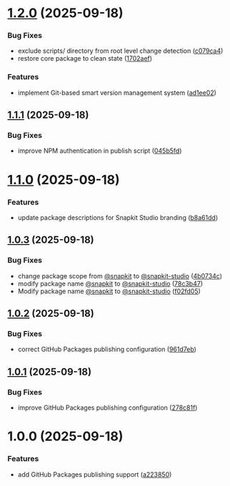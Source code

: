 # [1.2.0](https://github.com/snapkit-studio/web/compare/v1.1.1...v1.2.0) (2025-09-18)


### Bug Fixes

* exclude scripts/ directory from root level change detection ([c079ca4](https://github.com/snapkit-studio/web/commit/c079ca4b55f3c22b5dea487279c78d8214f4a37a))
* restore core package to clean state ([1702aef](https://github.com/snapkit-studio/web/commit/1702aef47e1eff422f0d84a6d2771102862693dc))


### Features

* implement Git-based smart version management system ([ad1ee02](https://github.com/snapkit-studio/web/commit/ad1ee020ce9e688081cd98e454d5cef7538df50d))

## [1.1.1](https://github.com/snapkit-studio/web/compare/v1.1.0...v1.1.1) (2025-09-18)


### Bug Fixes

* improve NPM authentication in publish script ([045b5fd](https://github.com/snapkit-studio/web/commit/045b5fd2e3257b31757557f72775986757ff09ac))

# [1.1.0](https://github.com/snapkit-studio/snapkit-nextjs/compare/v1.0.3...v1.1.0) (2025-09-18)


### Features

* update package descriptions for Snapkit Studio branding ([b8a61dd](https://github.com/snapkit-studio/snapkit-nextjs/commit/b8a61ddba0fe855243bd20555aa5614a24101f75))

## [1.0.3](https://github.com/snapkit-studio/snapkit-nextjs/compare/v1.0.2...v1.0.3) (2025-09-18)


### Bug Fixes

* change package scope from [@snapkit](https://github.com/snapkit) to [@snapkit-studio](https://github.com/snapkit-studio) ([4b0734c](https://github.com/snapkit-studio/snapkit-nextjs/commit/4b0734c910077b294c6664b16ac83c64e997b166))
* modify package name [@snapkit](https://github.com/snapkit) to [@snapkit-studio](https://github.com/snapkit-studio) ([78c3b47](https://github.com/snapkit-studio/snapkit-nextjs/commit/78c3b47cdfa27dc773fa701029987cf9ca0eadbe))
* Modify package name [@snapkit](https://github.com/snapkit) to [@snapkit-studio](https://github.com/snapkit-studio) ([f02fd05](https://github.com/snapkit-studio/snapkit-nextjs/commit/f02fd053706c37f8e491bc8c02f6aefa144632c1))

## [1.0.2](https://github.com/snapkit-studio/snapkit-nextjs/compare/v1.0.1...v1.0.2) (2025-09-18)


### Bug Fixes

* correct GitHub Packages publishing configuration ([961d7eb](https://github.com/snapkit-studio/snapkit-nextjs/commit/961d7ebde8ea2482698384c02509f158221c398d))

## [1.0.1](https://github.com/snapkit-studio/snapkit-nextjs/compare/v1.0.0...v1.0.1) (2025-09-18)


### Bug Fixes

* improve GitHub Packages publishing configuration ([278c81f](https://github.com/snapkit-studio/snapkit-nextjs/commit/278c81f7a52978b6e5ea8293ece479672989fd45))

# 1.0.0 (2025-09-18)


### Features

* add GitHub Packages publishing support ([a223850](https://github.com/snapkit-studio/snapkit-nextjs/commit/a2238501e9aa5baf277303b2983c88672d16dccc))
